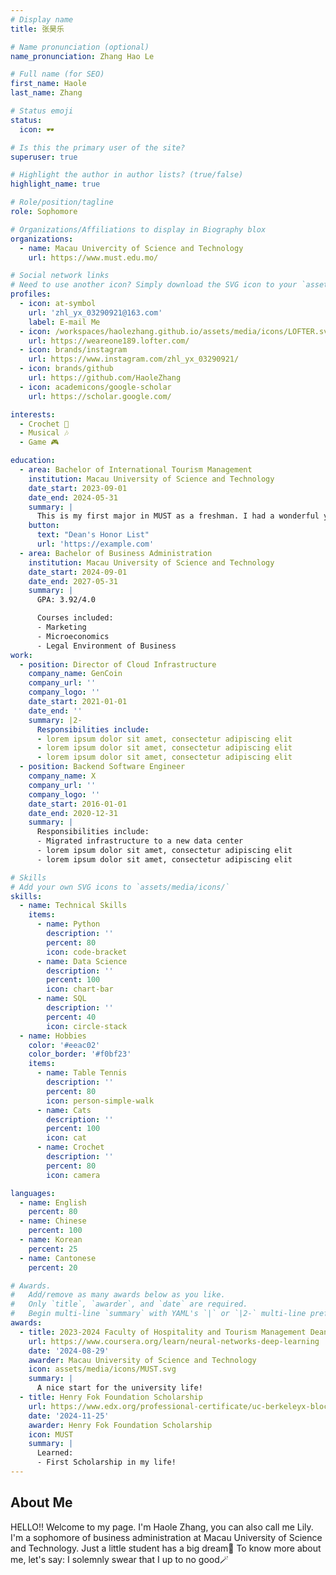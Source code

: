 ```yaml
---
# Display name
title: 张昊乐

# Name pronunciation (optional)
name_pronunciation: Zhang Hao Le 

# Full name (for SEO)
first_name: Haole
last_name: Zhang

# Status emoji
status:
  icon: 🕶

# Is this the primary user of the site?
superuser: true

# Highlight the author in author lists? (true/false)
highlight_name: true

# Role/position/tagline
role: Sophomore

# Organizations/Affiliations to display in Biography blox
organizations:
  - name: Macau Univercity of Science and Technology
    url: https://www.must.edu.mo/

# Social network links
# Need to use another icon? Simply download the SVG icon to your `assets/media/icons/` folder.
profiles:
  - icon: at-symbol
    url: 'zhl_yx_03290921@163.com'
    label: E-mail Me
  - icon: /workspaces/haolezhang.github.io/assets/media/icons/LOFTER.svg
    url: https://weareone189.lofter.com/
  - icon: brands/instagram
    url: https://www.instagram.com/zhl_yx_03290921/
  - icon: brands/github
    url: https://github.com/HaoleZhang
  - icon: academicons/google-scholar
    url: https://scholar.google.com/

interests:
  - Crochet 🧶
  - Musical 🎶
  - Game 🎮

education:
  - area: Bachelor of International Tourism Management
    institution: Macau University of Science and Technology
    date_start: 2023-09-01
    date_end: 2024-05-31
    summary: |
      This is my first major in MUST as a freshman. I had a wonderful year and got first place in Dean's Honor List and Henry Fok Foundation Scholarship. GPA:3.93/4.0
    button:
      text: "Dean's Honor List"
      url: 'https://example.com'
  - area: Bachelor of Business Administration
    institution: Macau University of Science and Technology
    date_start: 2024-09-01
    date_end: 2027-05-31
    summary: |
      GPA: 3.92/4.0

      Courses included:
      - Marketing
      - Microeconomics
      - Legal Environment of Business
work:
  - position: Director of Cloud Infrastructure
    company_name: GenCoin
    company_url: ''
    company_logo: ''
    date_start: 2021-01-01
    date_end: ''
    summary: |2-
      Responsibilities include:
      - lorem ipsum dolor sit amet, consectetur adipiscing elit
      - lorem ipsum dolor sit amet, consectetur adipiscing elit
      - lorem ipsum dolor sit amet, consectetur adipiscing elit
  - position: Backend Software Engineer
    company_name: X
    company_url: ''
    company_logo: ''
    date_start: 2016-01-01
    date_end: 2020-12-31
    summary: |
      Responsibilities include:
      - Migrated infrastructure to a new data center
      - lorem ipsum dolor sit amet, consectetur adipiscing elit
      - lorem ipsum dolor sit amet, consectetur adipiscing elit

# Skills
# Add your own SVG icons to `assets/media/icons/`
skills:
  - name: Technical Skills
    items:
      - name: Python
        description: ''
        percent: 80
        icon: code-bracket
      - name: Data Science
        description: ''
        percent: 100
        icon: chart-bar
      - name: SQL
        description: ''
        percent: 40
        icon: circle-stack
  - name: Hobbies
    color: '#eeac02'
    color_border: '#f0bf23'
    items:
      - name: Table Tennis
        description: ''
        percent: 80
        icon: person-simple-walk
      - name: Cats
        description: ''
        percent: 100
        icon: cat
      - name: Crochet
        description: ''
        percent: 80
        icon: camera

languages:
  - name: English
    percent: 80
  - name: Chinese
    percent: 100
  - name: Korean
    percent: 25
  - name: Cantonese
    percent: 20

# Awards.
#   Add/remove as many awards below as you like.
#   Only `title`, `awarder`, and `date` are required.
#   Begin multi-line `summary` with YAML's `|` or `|2-` multi-line prefix and indent 2 spaces below.
awards:
  - title: 2023-2024 Faculty of Hospitality and Tourism Management Dean's Honor List
    url: https://www.coursera.org/learn/neural-networks-deep-learning
    date: '2024-08-29'
    awarder: Macau University of Science and Technology
    icon: assets/media/icons/MUST.svg
    summary: |
      A nice start for the university life!
  - title: Henry Fok Foundation Scholarship
    url: https://www.edx.org/professional-certificate/uc-berkeleyx-blockchain-fundamentals
    date: '2024-11-25'
    awarder: Henry Fok Foundation Scholarship
    icon: MUST
    summary: |
      Learned:
      - First Scholarship in my life!
---
```


## About Me

HELLO!! Welcome to my page. I'm Haole Zhang, you can also call me Lily. I'm a sophomore of business administration at Macau University of Science and Technology. Just a little student has a big dream🌟 To know more about me, let's say: I solemnly swear that I up to no good🪄
